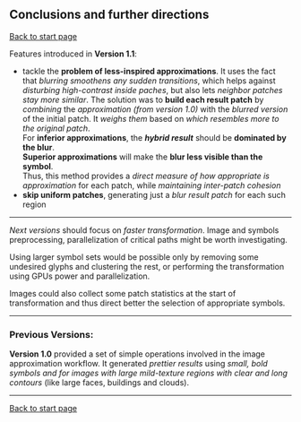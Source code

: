 ## Conclusions and further directions ##
[Back to start page](../ReadMe.md)

Features introduced in **Version 1.1**:
- tackle the **problem of less\-inspired approximations**. It uses the fact that *blurring smoothens any sudden transitions*, which helps against *disturbing high\-contrast inside paches*, but also lets *neighbor patches stay more similar*.
    The solution was to **build each result patch** by *combining* the *approximation (from version 1.0)* with the *blurred version* of the initial patch. It *weighs them* based on *which resembles more to the original patch*.<br>
    For **inferior approximations**, the ***hybrid result*** should be **dominated by the blur**.<br>
    **Superior approximations** will make the **blur less visible than the symbol**.<br>
    Thus, this method provides a *direct measure of how appropriate is approximation* for each patch, while *maintaining inter\-patch cohesion*
- **skip uniform patches**, generating just a *blur result patch* for each such region

- - -

*Next versions* should focus on *faster transformation*. Image and symbols preprocessing, parallelization of critical paths might be worth investigating.

Using larger symbol sets would be possible only by removing some undesired glyphs and clustering the rest, or performing the transformation using GPUs power and parallelization.

Images could also collect some patch statistics at the start of transformation and thus direct better the selection of appropriate symbols.

* * *

### Previous Versions:

**Version 1.0** provided a set of simple operations involved in the image approximation workflow.
It generated *prettier results* using *small, bold symbols and for images with large mild\-texture regions with clear and long contours* (like large faces, buildings and clouds).

-----
[Back to start page](../ReadMe.md)

